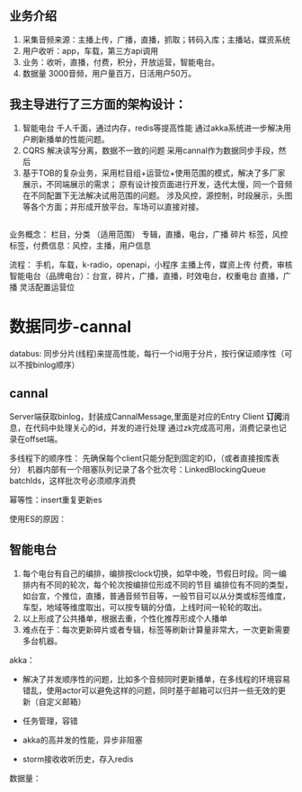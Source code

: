 ## 业务介绍
1. 采集音频来源：主播上传，广播，直播，抓取；转码入库；主播站，媒资系统
2. 用户收听：app，车载，第三方api调用
3. 业务：收听，直播，付费，积分，开放运营，智能电台。
4. 数据量 3000音频，用户量百万，日活用户50万。

## 我主导进行了三方面的架构设计：
1. 智能电台
   千人千面，通过内存，redis等提高性能
   通过akka系统进一步解决用户刷新播单的性能问题。
2. CQRS
   解决读写分离，数据不一致的问题
   采用cannal作为数据同步手段，然后  
3. 基于TOB的复杂业务，采用栏目组+运营位+使用范围的模式，解决了多厂家展示，不同端展示的需求；
   原有设计按页面进行开发，迭代太慢，同一个音频在不同配置下无法解决试用范围的问题。
   涉及风控，源控制，时段展示，头图等各个方面；并形成开放平台。车场可以直接对接。



##
业务概念：
栏目，分类 （适用范围）
专辑，直播，电台，广播
碎片
标签，风控标签，付费信息：风控，主播，用户信息

流程：
手机，车载，k-radio，openapi，小程序
主播上传，媒资上传
付费，审核
智能电台（品牌电台）：台宣，碎片，广播，直播，时效电台，权重电台
直播，广播
灵活配置运营位



#  数据同步-cannal
databus: 同步分片(线程)来提高性能，每行一个id用于分片，按行保证顺序性（可以不按binlog顺序）

## cannal
Server端获取binlog，封装成CannalMessage,里面是对应的Entry
Client **订阅**消息，在代码中处理关心的id，并发的进行处理
通过zk完成高可用，消费记录也记录在offset端。

多线程下的顺序性：
先确保每个client只能分配到固定的ID，（或者直接按库表分）
机器内部有一个阻塞队列记录了各个批次号：LinkedBlockingQueue<Long> batchIds，这样批次号必须顺序消费

幂等性：insert重复更新es

使用ES的原因：


## 智能电台
1. 每个电台有自己的编排，编排按clock切换，如早中晚，节假日时段。同一编排内有不同的轮次，每个轮次按编排位形成不同的节目
编排位有不同的类型，如台宣，个推位，直播，普通音频节目等，一般节目可以从分类或标签维度，车型，地域等维度取出，可以按专辑的分值，上线时间一轮轮的取出。
2. 以上形成了公共播单，根据去重，个性化推荐形成个人播单
3. 难点在于：每次更新碎片或者专辑，标签等刷新计算量非常大，一次更新需要多台机器。

akka：
+ 解决了并发顺序性的问题，比如多个音频同时更新播单，在多线程的环境容易错乱，使用actor可以避免这样的问题，同时基于邮箱可以归并一些无效的更新（自定义邮箱）  
+ 任务管理，容错
+ akka的高并发的性能，异步非阻塞


+ storm接收收听历史，存入redis


数据量：






